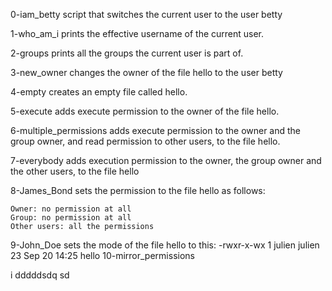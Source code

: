 0-iam_betty script that switches the current user to the user betty

1-who_am_i prints the effective username of the current user.

2-groups  prints all the groups the current user is part of.

3-new_owner changes the owner of the file hello to the user betty

4-empty  creates an empty file called hello.

5-execute adds execute permission to the owner of the file hello.

6-multiple_permissions adds execute permission to the owner and the group owner, and read permission to other users, to the file hello.

7-everybody adds execution permission to the owner, the group owner and the other users, to the file hello

8-James_Bond sets the permission to the file hello as follows:

    Owner: no permission at all
    Group: no permission at all
    Other users: all the permissions

9-John_Doe sets the mode of the file hello to this:
	-rwxr-x-wx 1 julien julien 23 Sep 20 14:25 hello
    10-mirror_permissions

 i
dddddsdq sd
